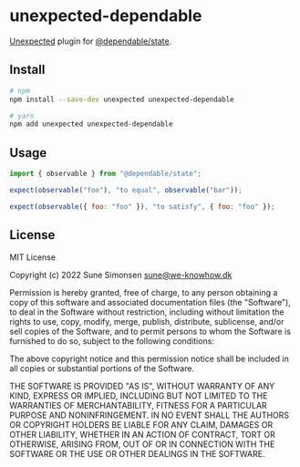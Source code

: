 # unexpected-dependable

[Unexpected](https://unexpected.js.org/) plugin for [@dependable/state](https://github.com/sunesimonsen/dependable-state).

## Install

```sh
# npm
npm install --save-dev unexpected unexpected-dependable

# yarn
npm add unexpected unexpected-dependable
```

## Usage

```js
import { observable } from "@dependable/state";

expect(observable("foo"), "to equal", observable("bar"));

expect(observable({ foo: "foo" }), "to satisfy", { foo: "foo" });
```

## License

MIT License

Copyright (c) 2022 Sune Simonsen sune@we-knowhow.dk

Permission is hereby granted, free of charge, to any person obtaining a copy
of this software and associated documentation files (the "Software"), to deal
in the Software without restriction, including without limitation the rights
to use, copy, modify, merge, publish, distribute, sublicense, and/or sell
copies of the Software, and to permit persons to whom the Software is
furnished to do so, subject to the following conditions:

The above copyright notice and this permission notice shall be included in all
copies or substantial portions of the Software.

THE SOFTWARE IS PROVIDED "AS IS", WITHOUT WARRANTY OF ANY KIND, EXPRESS OR
IMPLIED, INCLUDING BUT NOT LIMITED TO THE WARRANTIES OF MERCHANTABILITY,
FITNESS FOR A PARTICULAR PURPOSE AND NONINFRINGEMENT. IN NO EVENT SHALL THE
AUTHORS OR COPYRIGHT HOLDERS BE LIABLE FOR ANY CLAIM, DAMAGES OR OTHER
LIABILITY, WHETHER IN AN ACTION OF CONTRACT, TORT OR OTHERWISE, ARISING FROM,
OUT OF OR IN CONNECTION WITH THE SOFTWARE OR THE USE OR OTHER DEALINGS IN THE
SOFTWARE.
